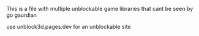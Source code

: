 This is a file with multiple unblockable game libraries that cant be seen by go gaurdian

use unblock3d.pages.dev for an unblockable site


